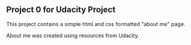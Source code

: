 ## Project 0 for Udacity Project ##

This project contains a simple html and css formatted "about me" page.

About me was created using resources from Udacity.